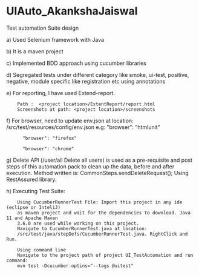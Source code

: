 # UIAuto_AkankshaJaiswal

Test automation Suite design

a)	Used Selenium framework with Java

b)	It is a maven project

c)	Implemented BDD approach using cucumber libraries

d)	Segregated tests under different category like smoke, ui-test, positive, negative, 
    	module specific like registration etc using annotations

e)	For reporting, I have used Extend-report.

    	Path :  <project location>/ExtentReport/report.html
    	Screenshots at path: <project location>/screenshots
    
f)	For browser, need to update env.json at location: 
    	<project location>/src/test/resources/config/env.json 
    	e.g: 
		  "browser": "htmlunit"
	
		  "browser": "firefox"
		  
		  "browser": "chrome"

g)	Delete API (/user/all Delete all users) is used as a pre-requisite and post steps of this 
    	automation pack to clean up the data, before and after execution.
	Method written is: CommonSteps.sendDeleteRequest();
	Using RestAssured library.

h)	Executing Test Suite:

    	Using CucumberRunnerTest File: Import this project in any ide (eclipse or InteliJ)
    	as maven project and wait for the dependencies to download. Java 11 and Apache Maven
    	3.6.0 are used while working on this project.
    	Navigate to CucumberRunnerTest.java at location:  
    	/src/test/java/stepDefs/CucumberRunnerTest.java. RightClick and Run.

    	Using command line
    	Navigate to the project path of project UI_TestAutomation and run command:
    	mvn test -Dcucumber.optins="--tags @uitest"



